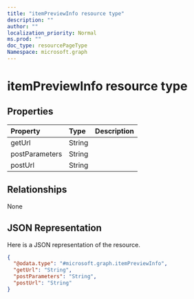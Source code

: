 ```yaml
---
title: "itemPreviewInfo resource type"
description: ""
author: ""
localization_priority: Normal
ms.prod: ""
doc_type: resourcePageType
Namespace: microsoft.graph
---
```



# itemPreviewInfo resource type



## Properties
|Property|Type|Description|
|:---|:---|:---|
|getUrl|String||
|postParameters|String||
|postUrl|String||

## Relationships
None

## JSON Representation
Here is a JSON representation of the resource.
<!-- {
  "blockType": "resource",
  "@odata.type": "microsoft.graph.itemPreviewInfo"
}
-->
``` json
{
  "@odata.type": "#microsoft.graph.itemPreviewInfo",
  "getUrl": "String",
  "postParameters": "String",
  "postUrl": "String"
}
```

